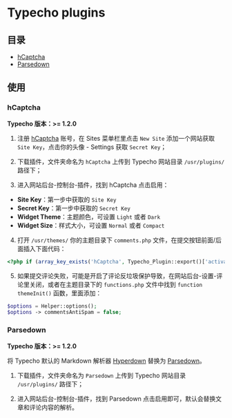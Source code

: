 # Typecho plugins

## 目录

* [hCaptcha](#hcaptcha)
* [Parsedown](#parsedown)

## 使用

### hCaptcha

**Typecho 版本：>= 1.2.0**

1. 注册 [hCaptcha](https://www.hcaptcha.com/signup-interstitial) 账号，在 Sites 菜单栏里点击 `New Site` 添加一个网站获取 `Site Key`，点击你的头像 - Settings 获取 `Secret Key`；
  
2. 下载插件，文件夹命名为 `hCaptcha` 上传到 Typecho 网站目录 `/usr/plugins/` 路径下；

3. 进入网站后台-控制台-插件，找到 hCaptcha 点击启用：

- **Site Key**：第一步中获取的 `Site Key`
- **Secret Key**：第一步中获取的 `Secret Key`
- **Widget Theme**：主题颜色，可设置 `Light` 或者 `Dark`
- **Widget Size**：样式大小，可设置 `Normal` 或者 `Compact`

4. 打开 `/usr/themes/` 你的主题目录下 `comments.php` 文件，在提交按钮前面/后面插入下面代码：
```php
<?php if (array_key_exists('hCaptcha', Typecho_Plugin::export()['activated'])) : hCaptcha_Plugin::output(); endif; ?>
```

5. 如果提交评论失败，可能是开启了评论反垃圾保护导致，在网站后台-设置-评论里关闭，或者在主题目录下的 `functions.php` 文件中找到 `function themeInit()` 函数，里面添加：
```php
$options = Helper::options();
$options -> commentsAntiSpam = false;
```

### Parsedown

**Typecho 版本：>= 1.2.0**

将 Typecho 默认的 Markdown 解析器 [Hyperdown](https://github.com/segmentfault/HyperDown) 替换为 [Parsedown](https://github.com/erusev/parsedown)。
 
1. 下载插件，文件夹命名为 `Parsedown` 上传到 Typecho 网站目录 `/usr/plugins/` 路径下；

2. 进入网站后台-控制台-插件，找到 Parsedown 点击启用即可，默认会替换文章和评论内容的解析。

